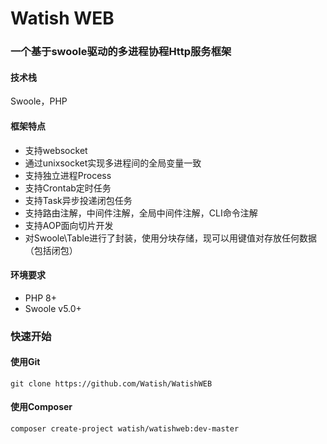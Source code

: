 # Watish WEB
### 一个基于swoole驱动的多进程协程Http服务框架
#### 技术栈
Swoole，PHP

#### 框架特点
+ 支持websocket
+ 通过unixsocket实现多进程间的全局变量一致
+ 支持独立进程Process
+ 支持Crontab定时任务
+ 支持Task异步投递闭包任务
+ 支持路由注解，中间件注解，全局中间件注解，CLI命令注解
+ 支持AOP面向切片开发
+ 对Swoole\Table进行了封装，使用分块存储，现可以用键值对存放任何数据（包括闭包）

#### 环境要求
+ PHP 8+
+ Swoole v5.0+

### 快速开始
#### 使用Git
```
git clone https://github.com/Watish/WatishWEB
```

#### 使用Composer
```
composer create-project watish/watishweb:dev-master
```

